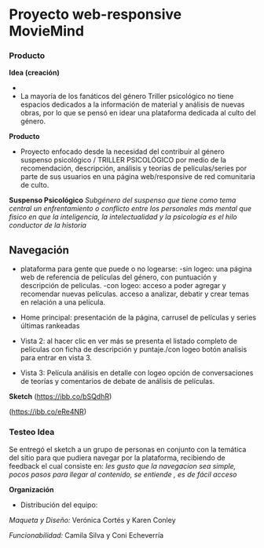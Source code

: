 # Proyecto web-responsive MovieMind


 ### Producto

**Idea (creación)**

- 
- La mayoría de los fanáticos del género Triller psicológico no tiene espacios dedicados a la información de material y análisis de nuevas obras, por lo que se pensó en idear una plataforma dedicada al culto del género.

**Producto**

- Proyecto enfocado desde la necesidad del contribuir al género suspenso psicológico / TRILLER PSICOLÓGICO por medio de la recomendación, descripción, análisis y teorías de películas/series por parte de sus usuarios en una página web/responsive de red comunitaria de culto.

**Suspenso Psicológico**
 *Subgénero del suspenso que tiene como tema central un enfrentamiento o conflicto entre los personales más mental que fisico en que la inteligencia, la intelectualidad y la psicología es el hilo conductor de la historia*

## Navegación
- plataforma para gente que puede o no logearse:
			-sin logeo: una página web de referencia de películas del género, con puntuación y 
descripción de peliculas.
			-con logeo: acceso a poder agregar y recomendar nuevas películas.
									acceso a analizar, debatir y crear temas en relación a una película.

- Home principal: presentación de la página, carrusel de películas y series últimas rankeadas 
- Vista 2: al hacer clic en ver más se presenta el listado completo de películas con ficha de descripción y puntaje./con logeo botón analisis para entrar en vista 3.
- Vista 3: Película análisis en detalle con logeo opción de conversaciones de teorías y comentarios de debate de análisis de películas.



**Sketch**
(https://ibb.co/bSQdhR)

(https://ibb.co/eRe4NR)


### Testeo Idea
Se entregó el sketch a un grupo de personas en conjunto con la temática del sitio para que pudiera navegar por la plataforma, recibiendo de feedback el cual consiste en:
*les gusto que la navegacion sea simple, pocos pasos para llegar al contenido, se entiende , es de fácil acceso*


**Organización**

- Distribución del equipo:

*Maqueta y Diseño:* Verónica Cortés y
										Karen Conley

*Funcionabilidad:* Camila Silva y
									Coni Echeverría




